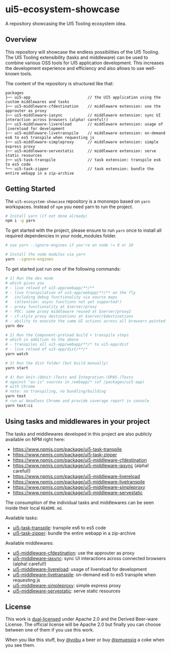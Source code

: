 # ui5-ecosystem-showcase

A repository showcasing the UI5 Tooling ecosystem idea.

## Overview

This repository will showcase the endless possibilities of the UI5 Tooling. The UI5 Tooling extensibility (tasks and middleware) can be used to combine various OSS tools for UI5 application development. This increases the development experience and efficiency and also allows to use well-known tools.

The content of the repository is structured like that:

```text
packages
├── ui5-app                         // the UI5 application using the custom middlewares and tasks
├── ui5-middleware-cfdestination    // middleware extension: use the approuter as proxy
├── ui5-middleware-iasync           // middleware extension: sync UI interaction across browsers (alpha! careful!)
├── ui5-middleware-livereload       // middleware extension: usage of livereload for development
├── ui5-middleware-livetranspile    // middleware extension: on-demand es6 to es5 transpile when requesting js
├── ui5-middleware-simpleproxy      // middleware extension: simple express proxy
├── ui5-middleware-servestatic      // middleware extension: serve static resources
├── ui5-task-transpile              // task extension: transpile es6 to es5 code
└── ui5-task-zipper                 // task extension: bundle the entire webapp in a zip-archive
```

## Getting Started

The `ui5-ecosystem-showcase` repository is a monorepo based on `yarn` workspaces. Instead of `npm` you need yarn to run the project.

```bash
# Install yarn (if not done already)
npm i -g yarn
```

To get started with the project, please ensure to run `yarn` once to install all required dependencies in your node_modules folder.

```bash
# use yarn --ignore-engines if you're on node != 8 or 10

# Install the node modules via yarn
yarn --ignore-engines
```

To get started just run one of the following commands:

```bash
# 1) Run the dev mode
# which gives you 
# - live reload of ui5-app/webapp/**/**
# - live transpilation of ui5-app/webapp/**/** on the fly
#   including debug functionality via source maps
#   (attention: async functions not yet supported!)
# - proxy functionality at $server/proxy
# - POC: same proxy middleware reused at $server/proxy2
# - cf-style proxy destinations at $server/$destinations
# - ability to execute the same UI actions across all browsers pointed to http://localhost:1081/index.html
yarn dev

# 2) Run the Component-preload build + transpile steps
# which in addition to the above
# - transpiles all ui5-app/webapp/**/* to ui5-app/dist
# - live reload of ui5-app/dist/**/*
yarn watch

# 3) Run the dist folder (but build manually)
yarn start

# 4) Run Unit-(QUnit-)Tests and Integration-(OPA5-)Tests
# against "as-is" sources in /webapp/* (of /packages/ui5-app)
# with Chrome
# note: no transpiling, no bundling/building
yarn test
# run w/ Headless Chrome and provide coverage report in console
yarn test:ci
```

## Using tasks and middlewares in your project

The tasks and middlewares developed in this project are also publicly available on NPM right here:
 
* https://www.npmjs.com/package/ui5-task-transpile
* https://www.npmjs.com/package/ui5-task-zipper
* https://www.npmjs.com/package/ui5-middleware-cfdestination
* https://www.npmjs.com/package/ui5-middleware-iasync (alpha! careful!)
* https://www.npmjs.com/package/ui5-middleware-livereload
* https://www.npmjs.com/package/ui5-middleware-livetranspile
* https://www.npmjs.com/package/ui5-middleware-simpleproxy
* https://www.npmjs.com/package/ui5-middleware-servestatic

The consumption of the individual tasks and middlewares can be seen inside their local `README.md`.

Available tasks:

* [ui5-task-transpile](packages/ui5-task-transpile/README.md): transpile es6 to es5 code
* [ui5-task-zipper](packages/ui5-task-zipper/README.md): bundle the entire webapp in a zip-archive

Available middlewares:

* [ui5-middleware-cfdestination](packages/ui5-middleware-cfdestination/README.md): use the approuter as proxy
* [ui5-middleware-iasync](packages/ui5-middleware-iasync/README.md): sync UI interactions across connected browsers (alpha! careful!)
* [ui5-middleware-livereload](packages/ui5-middleware-livereload/README.md): usage of livereload for development
* [ui5-middleware-livetranspile](packages/ui5-middleware-livetranspile/README.md): on-demand es6 to es5 transpile when requesting js
* [ui5-middleware-simpleproxy](packages/ui5-middleware-simpleproxy/README.md): simple express proxy
* [ui5-middleware-servestatic](packages/ui5-middleware-servestatic/README.md): serve static resources

## License

This work is [dual-licensed](LICENSE) under Apache 2.0 and the Derived Beer-ware License. The official license will be Apache 2.0 but finally you can choose between one of them if you use this work.

When you like this stuff, buy [@vobu](https://twitter.com/vobu) a beer or buy [@pmuessig](https://twitter.com/pmuessig) a coke when you see them.

